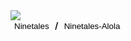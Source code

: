 <h1 id="monname"> </h1><br>
<img id="monpic" src="https://www.smogon.com/dex/media/sprites/xy/pikachu.gif">
<br>
<b><button onclick="switchForm('ninetales')" style="background:none;border:none;">Ninetales</button> / <button onclick="switchForm('ninetales-alola')" style="background:none;border:none;">Ninetales-Alola</button></b>

<script>
  import pokedex from 'src/data';
  var id = "ninetales";
  document.getElementById("monname").innerHTML = "owo";
  document.getElementById('monpic').src='https://www.smogon.com/dex/media/sprites/xy/' + id + '.gif';
  
  
  function switchForm(form) {
    document.getElementById('monpic').src='https://www.smogon.com/dex/media/sprites/xy/' + form + '.gif';
  }
</script>
